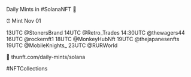 Daily Mints in #SolanaNFT 🚀

⏰ Mint Nov 01

13UTC @StonersBrand
14UTC @Retro_Trades
14:30UTC @thewagers44
16UTC @rockernft1
18UTC @MonkeyHubNft
19UTC @thejapanesenfts
19UTC @MobileKnights_
23UTC @RURWorld

🔗 thunft.com/daily-mints/solana

#NFTCollections